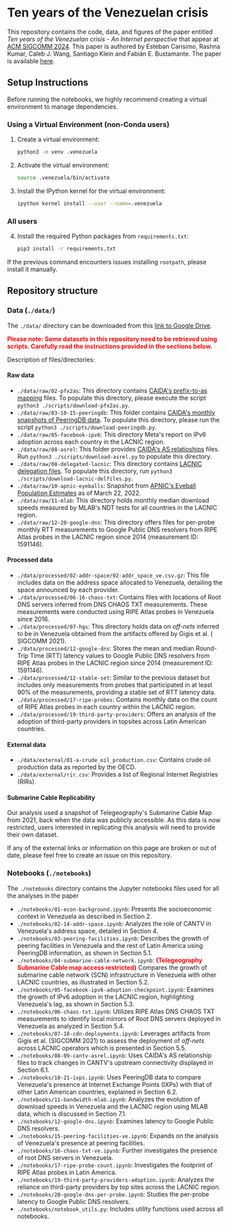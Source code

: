 # Ten years of the Venezuelan crisis

This repository contains the code, data, and figures of the paper entitled _Ten years of the Venezuelan crisis - An Internet perspective_ that appear at [ACM SIGCOMM 2024](https://conferences.sigcomm.org/sigcomm/2024/). This paper is authored by Esteban Carisimo, Rashna Kumar, Caleb J. Wang, Santiago Klein and Fabián E. Bustamante. The paper is available [here](https://estcarisimo.github.io/assets/pdf/papers/2024-sigcomm-venezuela.pdf).


## Setup Instructions

Before running the notebooks, we highly recommend creating a virtual environment to manage dependencies.

### Using a Virtual Environment (non-Conda users)

1. Create a virtual environment:
   ```bash
   python3 -m venv .venezuela
   ```

2. Activate the virtual environment:
   ```bash
   source .venezuela/bin/activate
   ```

3. Install the IPython kernel for the virtual environment:
   ```bash
   ipython kernel install --user --name=.venezuela
   ```

### All users

4. Install the required Python packages from `requirements.txt`:
   ```bash
   pip3 install -r requirements.txt
   ```

If the previous command encounters issues installing `rootpath`, please install it manually.


## Repository structure

### Data (`./data/`)

The `./data/` directory can be downloaded from this [link to Google Drive](https://drive.google.com/drive/folders/17U65vO1cG6QT-MWw0eovgRVR-J1DUK-P).


<b style="color: red;">Please note: Some datasets in this repository need to be retrieved using scripts. Carefully read the instructions provided in the sections below.</b>

Description of files/directories:

#### Raw data

- `./data/raw/02-pfx2as`: This directory contains [CAIDA's prefix-to-as mapping](https://www.caida.org/catalog/datasets/routeviews-prefix2as/) files. To populate this directory, please execute the script `python3 ./scripts/download-pfx2as.py`.
- `./data/raw/03-10-15-peeringdb`: This folder contains [CAIDA's monthly snapshots of PeeringDB data](https://www.caida.org/catalog/datasets/peeringdb/). To populate this directory, please run the script `python3 ./scripts/download-peeringdb.py`.
- `./data/raw/05-facebook-ipv6`: This directory Meta's report on IPv6 adoption across each country in the LACNIC region.
- `./data/raw/08-asrel`: This folder provides [CAIDA's AS relatioships](https://www.caida.org/catalog/datasets/as-relationships/) files. Run `python3 ./scripts/download-asrel.py` to populate this directory.
- `./data/raw/08-delegated-lacnic`: This directory contains [LACNIC delegation files](https://ftp.lacnic.net/pub/stats/lacnic/). To populate this directory, run `python3 ./scripts/download-lacnic-delfiles.py`.
- `./data/raw/10-apnic-eyeballs`: Snapshot from [APNIC's Eyeball Population Estimates](https://stats.labs.apnic.net/aspop) as of March 22, 2022.
- `./data/raw/11-mlab`: This directory holds monthly median download speeds measured by MLAB's NDT tests for all countries in the LACNIC region.
- `./data/raw/12-20-google-dns`: This directory offers files for per-probe monthly RTT measurements to Google Public DNS resolvers from RIPE Atlas probes in the LACNIC region since 2014 (measurement ID: 1591146).

#### Processed data

- `./data/processed/02-addr-space/02-addr_space_ve.csv.gz`: This file includes data on the address space allocated to Venezuela, detailing the space announced by each provider.
- `./data/processed/06-16-chaos-txt`: Contains files with locations of Root DNS servers inferred from DNS CHAOS TXT measurements. These measurements were conducted using RIPE Atlas probes in Venezuela since 2016.
- `./data/processed/07-hgs`: This directory holds data on _off-nets_ inferred to be in Venezuela obtained from the artifacts offered by Gigis et al. ( SIGCOMM 2021).
- `./data/processed/12-google-dns`: Stores the mean and median Round-Trip Time (RTT) latency values to Google Public DNS resolvers from RIPE Atlas probes in the LACNIC region since 2014 (measurement ID: 1591146).
- `./data/processed/12-stable-set`: Similar to the previous dataset but includes only measurements from probes that participated in at least 90% of the measurements, providing a stable set of RTT latency data.
- `./data/processed/17-ripe-probes`: Contains monthly data on the count of RIPE Atlas probes in each country within the LACNIC region.
- `./data/processed/19-third-party-providers`: Offers an analysis of the adoption of third-party providers in topsites across Latin American countries.

#### External data

- `./data/external/01-a-crude_oil_production.csv`: Contains crude oil production data as reported by the OECD.
- `./data/external/rir.csv`: Provides a list of Regional Internet Registries (RIRs).

#### Submarine Cable Replicability

Our analysis used a snapshot of Telegeography's Submarine Cable Map from 2021, back when the data was publicly accessible. As this data is now restricted, users interested in replicating this analysis will need to provide their own dataset.


If any of the external links or information on this page are broken or out of date, please feel free to create an issue on this repository.

###  Notebooks (`./notebooks`)

The `./notebooks` directory contains the Jupyter notebooks files used for all the analyses in the paper


- `./notebooks/01-econ-background.ipynb`: Presents the socioeconomic context in Venezuela as described in Section 2.
- `./notebooks/02-14-addr-space.ipynb`: Analyzes the role of CANTV in Venezuela's address space, detailed in Section 4.
- `./notebooks/03-peering-facilities.ipynb`: Describes the growth of peering facilities in Venezuela and the rest of Latin America using PeeringDB information, as shown in Section 5.1.
- `./notebooks/04-submarine-cable-network.ipynb`: <b style="color: red;">(Telegeography Submarine Cable map access restricted)</b> Compares the growth of submarine cable network (SCN) infrastructure in Venezuela with other LACNIC countries, as illustrated in Section 5.2.
- `./notebooks/05-facebook-ipv6-adoption-checkpoint.ipynb`: Examines the growth of IPv6 adoption in the LACNIC region, highlighting Venezuela's lag, as shown in Section 5.3.
- `./notebooks/06-chaos-txt.ipynb`: Utilizes RIPE Atlas DNS CHAOS TXT measurements to identify local mirrors of Root DNS servers deployed in Venezuela as analyzed in Section 5.4.
- `./notebooks/07-18-cdn-deployments.ipynb`: Leverages artifacts from Gigis et al. (SIGCOMM 2021) to assess the deployment of _off-nets_ across LACNIC operators which is presented in Section 5.5.
- `./notebooks/08-09-cantv-asrel.ipynb`: Uses CAIDA's AS relationship files to track changes in CANTV's upstream connectivity displayed in Section 6.1.
- `./notebooks/10-21-ixps.ipynb`: Uses PeeringDB data to compare Venezuela's presence at Internet Exchange Points (IXPs) with that of other Latin American countries, explained in Section 6.2.
- `./notebooks/11-bandwidth-mlab.ipynb`: Analyzes the evolution of download speeds in Venezuela and the LACNIC region using MLAB data, which is discussed in Section 7.1.
- `./notebooks/12-google-dns.ipynb`: Examines latency to Google Public DNS resolvers.
- `./notebooks/15-peering-facilities-ve.ipynb`: Expands on the analysis of Venezuela's presence at peering facilities.
- `./notebooks/16-chaos-txt-ve.ipynb`: Further investigates the presence of root DNS servers in Venezuela.
- `./notebooks/17-ripe-probe-count.ipynb`: Investigates the footprint of RIPE Atlas probes in Latin America.
- `./notebooks/19-third-party-providers-adoption.ipynb`: Analyzes the reliance on third-party providers by top sites across the LACNIC region.
- `./notebooks/20-google-dns-per-probe.ipynb`: Studies the per-probe latency to Google Public DNS resolvers.
- `./notebooks/notebook_utils.py`: Includes utility functions used across all notebooks.
